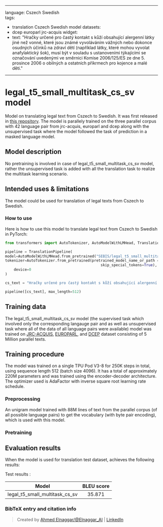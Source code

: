 
---
language: Cszech Swedish  
tags:
- translation Cszech Swedish  model
datasets:
- dcep europarl jrc-acquis
widget:
- text: "Hračky určené pro častý kontakt s kůží obsahující alergenní látky jiné než vonné, které jsou známé vyvoláváním vážných nebo dokonce osudných účinků na zdraví dětí (například látky, které mohou vyvolat anafylaktický šok), musí být v souladu s ustanoveními týkajícími se označování uvedenými ve směrnici Komise 2006/125/ES ze dne 5. prosince 2006 o obilných a ostatních příkrmech pro kojence a malé děti."

---

# legal_t5_small_multitask_cs_sv model

Model on translating legal text from Cszech to Swedish. It was first released in
[this repository](https://github.com/agemagician/LegalTrans). The model is parallely trained on the three parallel corpus with 42 language pair
from jrc-acquis, europarl and dcep along with the unsupervised task where the model followed the task of prediction in a masked language model.


## Model description

No pretraining is involved in case of legal_t5_small_multitask_cs_sv model, rather the unsupervised task is added with all the translation task
to realize the multitask learning scenario.

## Intended uses & limitations

The model could be used for translation of legal texts from Cszech to Swedish.

### How to use

Here is how to use this model to translate legal text from Cszech to Swedish in PyTorch:

```python
from transformers import AutoTokenizer, AutoModelWithLMHead, TranslationPipeline

pipeline = TranslationPipeline(
model=AutoModelWithLMHead.from_pretrained("SEBIS/legal_t5_small_multitask_cs_sv"),
tokenizer=AutoTokenizer.from_pretrained(pretrained_model_name_or_path = "SEBIS/legal_t5_small_multitask_cs_sv", do_lower_case=False, 
                                            skip_special_tokens=True),
    device=0
)

cs_text = "Hračky určené pro častý kontakt s kůží obsahující alergenní látky jiné než vonné, které jsou známé vyvoláváním vážných nebo dokonce osudných účinků na zdraví dětí (například látky, které mohou vyvolat anafylaktický šok), musí být v souladu s ustanoveními týkajícími se označování uvedenými ve směrnici Komise 2006/125/ES ze dne 5. prosince 2006 o obilných a ostatních příkrmech pro kojence a malé děti."

pipeline([cs_text], max_length=512)
```

## Training data

The legal_t5_small_multitask_cs_sv model (the supervised task which involved only the corresponding langauge pair and as well as unsupervised task where all of the data of all language pairs were available) model was trained on [JRC-ACQUIS](https://wt-public.emm4u.eu/Acquis/index_2.2.html), [EUROPARL](https://www.statmt.org/europarl/), and [DCEP](https://ec.europa.eu/jrc/en/language-technologies/dcep) dataset consisting of 5 Million parallel texts.

## Training procedure

The model was trained on a single TPU Pod V3-8 for 250K steps in total, using sequence length 512 (batch size 4096). It has a total of approximately 220M parameters and was trained using the encoder-decoder architecture. The optimizer used is AdaFactor with inverse square root learning rate schedule.

### Preprocessing

An unigram model trained with 88M lines of text from the parallel corpus (of all possible language pairs) to get the vocabulary (with byte pair encoding), which is used with this model.

### Pretraining


## Evaluation results

When the model is used for translation test dataset, achieves the following results:

Test results :

| Model | BLEU score |
|:-----:|:-----:|
|   legal_t5_small_multitask_cs_sv | 35.871|


### BibTeX entry and citation info

> Created by [Ahmed Elnaggar/@Elnaggar_AI](https://twitter.com/Elnaggar_AI) | [LinkedIn](https://www.linkedin.com/in/prof-ahmed-elnaggar/)
